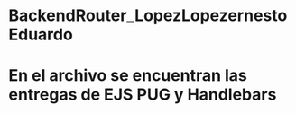 # BackendRouter_LopezLopezernestoEduardo
# En el archivo se encuentran las entregas de EJS PUG y Handlebars